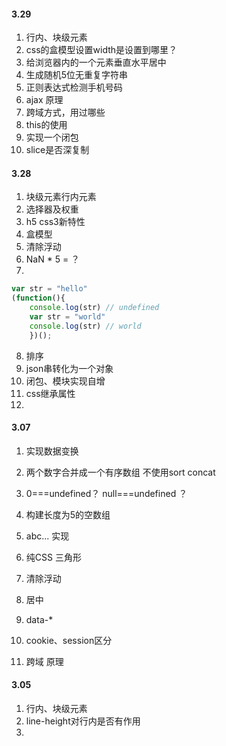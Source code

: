 #### 3.29
1. 行内、块级元素
2. css的盒模型设置width是设置到哪里？
3. 给浏览器内的一个元素垂直水平居中
4. 生成随机5位无重复字符串
5. 正则表达式检测手机号码
6. ajax 原理
7. 跨域方式，用过哪些
8. this的使用
9. 实现一个闭包
10. slice是否深复制
 

#### 3.28 

1. 块级元素行内元素
2. 选择器及权重
3. h5 css3新特性
4. 盒模型
5. 清除浮动
6.  NaN * 5 = ？
7.  
```js
var str = "hello"
(function(){
    console.log(str) // undefined
    var str = "world"
    console.log(str) // world
    })(); 
```

8. 排序
9. json串转化为一个对象
10. 闭包、模块实现自增
11. css继承属性
12. 


#### 3.07

1. 实现数据变换
2. 两个数字合并成一个有序数组 不使用sort concat
3. 0===undefined？ null===undefined ？
4. 构建长度为5的空数组

1. abc... 实现
2. 纯CSS 三角形
3. 清除浮动
4. 居中

1. data-*
2. cookie、session区分
3. 跨域 原理

#### 3.05
1. 行内、块级元素
2. line-height对行内是否有作用
3. 

